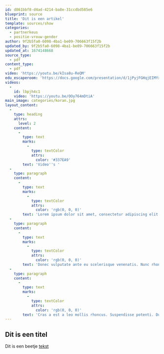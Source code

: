 ```yaml
---
id: d861bbf8-d4ad-4214-ba8e-31ccdbd585e6
blueprint: source
title: 'Dit is een artikel'
template: sources/show
categories:
  - partnerkeus
  - positie-vrouw-gender
author: 9f2b5fa0-6098-4ba1-be09-706663f15f2b
updated_by: 9f2b5fa0-6098-4ba1-be09-706663f15f2b
updated_at: 1674148668
source_type:
  - pdf
content_type:
  - pdf
video: 'https://youtu.be/kIsa8u-ReQM'
edu_escaperoom: 'https://docs.google.com/presentation/d/1jPyjFGHqjEIMYx0zC_0QS35VmbbMEVIqnc9UXVztH0Y/edit#slide=id.gadcf433424_2_0'
videos:
  -
    id: lbpjh4c1
    video: 'https://youtu.be/OOy764mDtiA'
main_image: categories/koran.jpg
layout_content:
  -
    type: heading
    attrs:
      level: 2
    content:
      -
        type: text
        marks:
          -
            type: textColor
            attrs:
              color: '#337EA9'
        text: 'Video''s '
  -
    type: paragraph
    content:
      -
        type: text
        marks:
          -
            type: textColor
            attrs:
              color: 'rgb(0, 0, 0)'
        text: 'Lorem ipsum dolor sit amet, consectetur adipiscing elit. Vivamus lacinia tellus eget fringilla euismod. Praesent nec ex pharetra, dapibus purus non, sagittis ligula. Interdum et malesuada fames ac ante ipsum primis in faucibus. Duis odio ipsum, efficitur tempus consectetur a, iaculis vitae ligula. Duis non vehicula nisl, ut vulputate orci. Nam vitae fermentum leo. In sollicitudin at nulla feugiat finibus. Nullam quam sapien, sollicitudin in nulla at, eleifend egestas magna. Pellentesque efficitur urna quis erat molestie, in hendrerit dui tempus.'
  -
    type: paragraph
    content:
      -
        type: text
        marks:
          -
            type: textColor
            attrs:
              color: 'rgb(0, 0, 0)'
        text: 'Donec vulputate ante eu scelerisque venenatis. Nunc rhoncus lorem nibh, eu fringilla neque mattis sit amet. Aliquam laoreet semper est, aliquet maximus mi condimentum auctor. Maecenas sit amet risus eu magna laoreet bibendum tincidunt ut lacus. Aenean euismod lacus in lorem finibus, id sagittis nisl vehicula. Duis nibh enim, tempus eget ultricies ut, varius nec turpis. Praesent erat est, bibendum eget nisi sagittis, laoreet sodales ipsum. Fusce auctor augue quis elit sagittis, quis sagittis justo facilisis. Nunc et efficitur sem, quis sollicitudin nunc. Aenean facilisis neque nibh, at posuere velit tristique sit amet. Duis eleifend semper leo imperdiet volutpat.'
  -
    type: paragraph
    content:
      -
        type: text
        marks:
          -
            type: textColor
            attrs:
              color: 'rgb(0, 0, 0)'
        text: 'Cras a est a leo mollis rhoncus. Suspendisse potenti. Duis pharetra lorem quis arcu rutrum pretium. Interdum et malesuada fames ac ante ipsum primis in faucibus. Praesent ac nibh non diam blandit commodo. Sed pulvinar vulputate nisi. Fusce molestie massa eget dolor convallis tincidunt. Proin rhoncus metus sit amet ex elementum, quis tincidunt tortor malesuada. Sed auctor porttitor ipsum, id dictum ex iaculis eget. Cras et ligula eget ex mollis hendrerit eu et arcu. Mauris a sapien vel ex dapibus convallis ac ut nibh. Vivamus maximus turpis metus, ut hendrerit nulla porttitor sed. Aenean convallis odio in facilisis pharetra. Aliquam rutrum orci purus. Proin ipsum ligula, ultrices sit amet turpis vitae, pretium semper tortor.'
---
```

## Dit is een titel
Dit is een beetje [tekst](https://iets)
